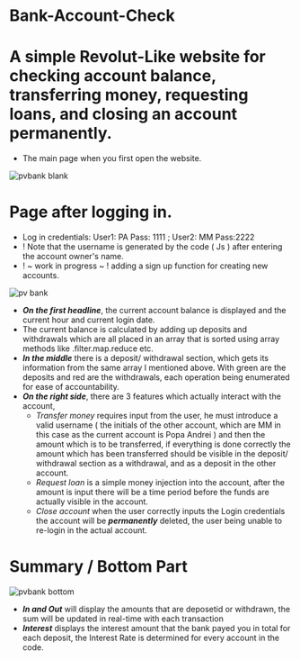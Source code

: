 # Bank-Account-Check
# A simple Revolut-Like website for checking account balance, transferring money, requesting loans, and closing an account permanently.
- The main page when you first open the website.

![pvbank blank](https://user-images.githubusercontent.com/94912205/151749290-4b81a60e-2cce-45cb-be73-983387230789.PNG)

# Page after logging in.
 - Log in credentials: User1: PA Pass: 1111 ; User2: MM Pass:2222
 - ! Note that the username is generated by the code ( Js ) after entering the account owner's name.
 - ! ~ work in progress ~ ! adding a sign up function for creating new accounts.
 
 ![pv bank](https://user-images.githubusercontent.com/94912205/151749592-608fc9aa-8c23-477b-8eb1-0fd5b202c398.PNG)
 - ***On the first headline***, the current account balance is displayed and the current hour and current login date.
 - The current balance is calculated by adding up deposits and withdrawals which are all placed in an array that is sorted using array methods like .filter.map.reduce etc.
 - ***In the middle*** there is a deposit/ withdrawal section, which gets its information from the same array I mentioned above. With green are the deposits and red are the withdrawals, each operation being enumerated for ease of accountability.
 - ***On the right side***, there are 3 features which actually interact with the account, 
   - *Transfer money* requires input from the user, he must introduce a valid username ( the initials of the other account, which are MM in this case as the current account is Popa Andrei ) and then the amount which is to be transferred, if everything is done correctly the amount which has been transferred should be visible in the deposit/ withdrawal section as a withdrawal, and as a deposit in the other account.
   - *Request loan* is a simple money injection into the account, after the amount is input there will be a time period before the funds are actually visible in the account.
   - *Close account* when the user correctly inputs the Login credentials the account will be ***permanently*** deleted, the user being unable to re-login in the actual account.
# Summary / Bottom Part

![pvbank bottom](https://user-images.githubusercontent.com/94912205/151752223-78c519a3-b8ab-4f08-b576-bec2abaae7c6.PNG)

- ***In and Out*** will display the amounts that are deposetid or withdrawn, the sum will be updated in real-time with each transaction
- ***Interest*** displays the interest amount that the bank payed you in total for each deposit, the Interest Rate is determined for every account in the code.

